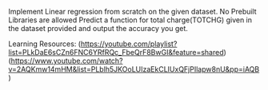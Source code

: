 Implement Linear regression from scratch on the given dataset.
No Prebuilt Libraries are allowed
Predict a function for total charge(TOTCHG) given in the dataset provided and output the accuracy you get.

Learning Resources:
(https://youtube.com/playlist?list=PLkDaE6sCZn6FNC6YRfRQc_FbeQrF8BwGI&feature=shared)
(https://www.youtube.com/watch?v=2AQKmw14mHM&list=PLblh5JKOoLUIzaEkCLIUxQFjPIlapw8nU&pp=iAQB)
